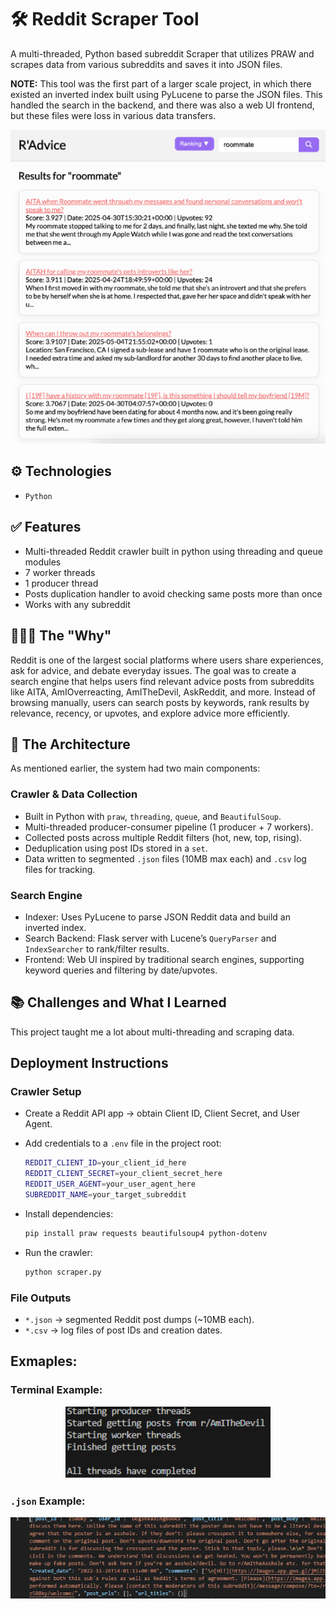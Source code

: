 # 🛠️ Reddit Scraper Tool

A multi-threaded, Python based subreddit Scraper that utilizes PRAW and scrapes data from various subreddits and saves it into JSON files. 

**NOTE:** This tool was the first part of a larger scale project, in which there existed an inverted index built using PyLucene to parse the JSON files. This handled the search in the backend, and there was also a web UI frontend, but these files were loss in various data transfers. 

<div align="center">
  <img src=redditscraper-img.png alt="Reddit Search Engine">
</div>

## ⚙️ Technologies
- `Python`

## ✅ Features
- Multi-threaded Reddit crawler built in python using threading and queue modules
- 7 worker threads
- 1 producer thread
- Posts duplication handler to avoid checking same posts more than once
- Works with any subreddit

## 👩🏽‍🍳 The "Why"
Reddit is one of the largest social platforms where users share experiences, ask for advice, and debate everyday issues. The goal was to create a search engine that helps users find relevant advice posts from subreddits like AITA, AmIOverreacting, AmITheDevil, AskReddit, and more. Instead of browsing manually, users can search posts by keywords, rank results by relevance, recency, or upvotes, and explore advice more efficiently.


## 📏 The Architecture
As mentioned earlier, the system had two main components:

### Crawler & Data Collection
- Built in Python with `praw`, `threading`, `queue`, and `BeautifulSoup`.
- Multi-threaded producer-consumer pipeline (1 producer + 7 workers).
- Collected posts across multiple Reddit filters (hot, new, top, rising).
- Deduplication using post IDs stored in a `set`.
- Data written to segmented `.json` files (10MB max each) and `.csv` log files for tracking.

### Search Engine
- Indexer: Uses PyLucene to parse JSON Reddit data and build an inverted index.
- Search Backend: Flask server with Lucene’s `QueryParser` and `IndexSearcher` to rank/filter results.
- Frontend: Web UI inspired by traditional search engines, supporting keyword queries and filtering by date/upvotes.

## 📚 Challenges and What I Learned

This project taught me a lot about multi-threading and scraping data.

## Deployment Instructions
### Crawler Setup
- Create a Reddit API app → obtain Client ID, Client Secret, and User Agent.
- Add credentials to a `.env` file in the project root:
  ```bash
  REDDIT_CLIENT_ID=your_client_id_here  
  REDDIT_CLIENT_SECRET=your_client_secret_here  
  REDDIT_USER_AGENT=your_user_agent_here  
  SUBREDDIT_NAME=your_target_subreddit  
  ```
- Install dependencies:

  ```bash
  pip install praw requests beautifulsoup4 python-dotenv
  ```
- Run the crawler:
  ```bash
  python scraper.py
  ```

### File Outputs

- `*.json` → segmented Reddit post dumps (~10MB each).
- `*.csv` → log files of post IDs and creation dates.

## Exmaples:

### Terminal Example:
<div align="center">
  <img src=terminal-ex.png alt="terminal example">
</div>

### `.json` Example:
<div align="center">
  <img src=json-ex.png alt="json example">
</div>
